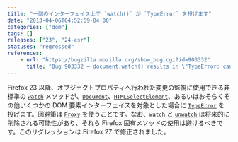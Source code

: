 ```yaml
---
title: "一部のインターフェイス上で `watch()` が `TypeError` を投げます"
date: "2013-04-06T04:52:59-04:00"
categories: ["dom"]
tags: []
releases: ["23", "24-esr"]
statuses: "regressed"
references:
    - url: "https://bugzilla.mozilla.org/show_bug.cgi?id=903332"
      title: "Bug 903332 – document.watch() results in \"TypeError: can\'t watch non-native objects of class Proxy\""
---
```

Firefox 23 以降、オブジェクトプロパティへ行われた変更の監視に使用できる非標準の [`watch`](https://developer.mozilla.org/docs/Web/JavaScript/Reference/Global_Objects/Object/watch) メソッドが、[`Document`](https://developer.mozilla.org/docs/Web/API/Document)、[`HTMLSelectElement`](https://developer.mozilla.org/docs/Web/API/HTMLSelectElement)、あるいはおそらくその他いくつかの DOM 要素インターフェイスを対象とした場合に [`TypeError`](https://developer.mozilla.org/docs/Web/JavaScript/Reference/Global_Objects/TypeError) を投げます。回避策は [`Proxy`](https://developer.mozilla.org/docs/Web/JavaScript/Reference/Global_Objects/Proxy) を使うことです。なお、`watch` と [`unwatch`](https://developer.mozilla.org/docs/Web/JavaScript/Reference/Global_Objects/Object/unwatch) は将来的に削除される可能性があり、それら Firefox 固有メソッドの使用は避けるべきです。このリグレッションは Firefox 27 で修正されました。
